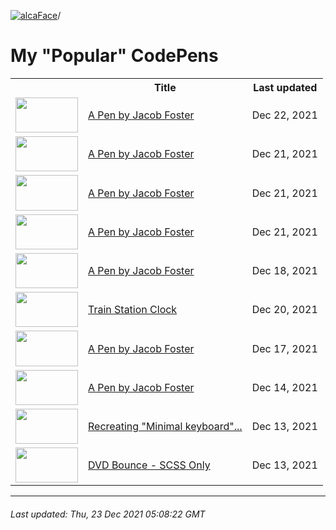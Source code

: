 [![alcaFace](https://camo.githubusercontent.com/2ee094c4af74cb0ec2e19388fccfb809837623e3/68747470733a2f2f7374617469632d63646e2e6a74766e772e6e65742f656d6f7469636f6e732f76312f3332383632362f312e30)](https://twitch.tv/Alca)/

# My "Popular" CodePens

<table>
	<tr>
		<th></th>
		<th>Title</th>
		<th>Last updated</th>
	</tr>
	<tr>
		<td><a href="https://codepen.io/Alca/pen/bGorWvV" rel="nofollow"><img src="https://codepen.io/alca/pen/bGorWvV/image/default.png" width="100" height="56.25"></a></td>
		<td><a href="https://codepen.io/Alca/pen/bGorWvV" rel="nofollow">A Pen by Jacob Foster</a></td>
		<td>Dec 22, 2021</td>
	</tr>
	<tr>
		<td><a href="https://codepen.io/Alca/pen/XWeadNg" rel="nofollow"><img src="https://codepen.io/alca/pen/XWeadNg/image/default.png" width="100" height="56.25"></a></td>
		<td><a href="https://codepen.io/Alca/pen/XWeadNg" rel="nofollow">A Pen by Jacob Foster</a></td>
		<td>Dec 21, 2021</td>
	</tr>
	<tr>
		<td><a href="https://codepen.io/Alca/pen/vYeJLVR" rel="nofollow"><img src="https://codepen.io/alca/pen/vYeJLVR/image/default.png" width="100" height="56.25"></a></td>
		<td><a href="https://codepen.io/Alca/pen/vYeJLVR" rel="nofollow">A Pen by Jacob Foster</a></td>
		<td>Dec 21, 2021</td>
	</tr>
	<tr>
		<td><a href="https://codepen.io/Alca/pen/rNGwqgK" rel="nofollow"><img src="https://codepen.io/alca/pen/rNGwqgK/image/default.png" width="100" height="56.25"></a></td>
		<td><a href="https://codepen.io/Alca/pen/rNGwqgK" rel="nofollow">A Pen by Jacob Foster</a></td>
		<td>Dec 21, 2021</td>
	</tr>
	<tr>
		<td><a href="https://codepen.io/Alca/pen/vYemqGK" rel="nofollow"><img src="https://codepen.io/alca/pen/vYemqGK/image/default.png" width="100" height="56.25"></a></td>
		<td><a href="https://codepen.io/Alca/pen/vYemqGK" rel="nofollow">A Pen by Jacob Foster</a></td>
		<td>Dec 18, 2021</td>
	</tr>
	<tr>
		<td><a href="https://codepen.io/Alca/pen/poWPQXX" rel="nofollow"><img src="https://codepen.io/alca/pen/poWPQXX/image/default.png" width="100" height="56.25"></a></td>
		<td><a href="https://codepen.io/Alca/pen/poWPQXX" rel="nofollow">Train Station Clock</a></td>
		<td>Dec 20, 2021</td>
	</tr>
	<tr>
		<td><a href="https://codepen.io/Alca/pen/QWqvjoP" rel="nofollow"><img src="https://codepen.io/alca/pen/QWqvjoP/image/default.png" width="100" height="56.25"></a></td>
		<td><a href="https://codepen.io/Alca/pen/QWqvjoP" rel="nofollow">A Pen by Jacob Foster</a></td>
		<td>Dec 17, 2021</td>
	</tr>
	<tr>
		<td><a href="https://codepen.io/Alca/pen/yLzVvYx" rel="nofollow"><img src="https://codepen.io/alca/pen/yLzVvYx/image/default.png" width="100" height="56.25"></a></td>
		<td><a href="https://codepen.io/Alca/pen/yLzVvYx" rel="nofollow">A Pen by Jacob Foster</a></td>
		<td>Dec 14, 2021</td>
	</tr>
	<tr>
		<td><a href="https://codepen.io/Alca/pen/vYeyOwd" rel="nofollow"><img src="https://codepen.io/alca/pen/vYeyOwd/image/default.png" width="100" height="56.25"></a></td>
		<td><a href="https://codepen.io/Alca/pen/vYeyOwd" rel="nofollow">Recreating "Minimal keyboard"...</a></td>
		<td>Dec 13, 2021</td>
	</tr>
	<tr>
		<td><a href="https://codepen.io/Alca/pen/WNZwKRo" rel="nofollow"><img src="https://codepen.io/alca/pen/WNZwKRo/image/default.png" width="100" height="56.25"></a></td>
		<td><a href="https://codepen.io/Alca/pen/WNZwKRo" rel="nofollow">DVD Bounce - SCSS Only</a></td>
		<td>Dec 13, 2021</td>
	</tr>
</table>

---

###### Last updated: Thu, 23 Dec 2021 05:08:22 GMT